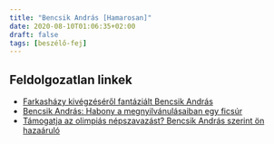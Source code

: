 ```yaml
---
title: "Bencsik András [Hamarosan]"
date: 2020-08-10T01:06:35+02:00
draft: false
tags: [beszélő-fej]
---
```


## Feldolgozatlan linkek

- [Farkasházy kivégzéséről fantáziált Bencsik András](https://hvg.hu/velemeny.nyuzsog/20160310_Farkashazy_kivegzeserol_fantazialt_Bencsik_Andras)
- [Bencsik András: Habony a megnyilvánulásaiban egy ficsúr](https://hvg.hu/itthon/20161026_bencsik_andras_mediapiac_interju_habony_arpad_nepszabadsag_rogan_antal_orban_viktor_fidesz_kozmedia_media)
- [Támogatja az olimpiás népszavazást? Bencsik András szerint ön hazaáruló](https://hvg.hu/itthon/20170126_tamogatja_az_olimpias_nepszavazast_bencsik_andras_szerint_hazaarulo)